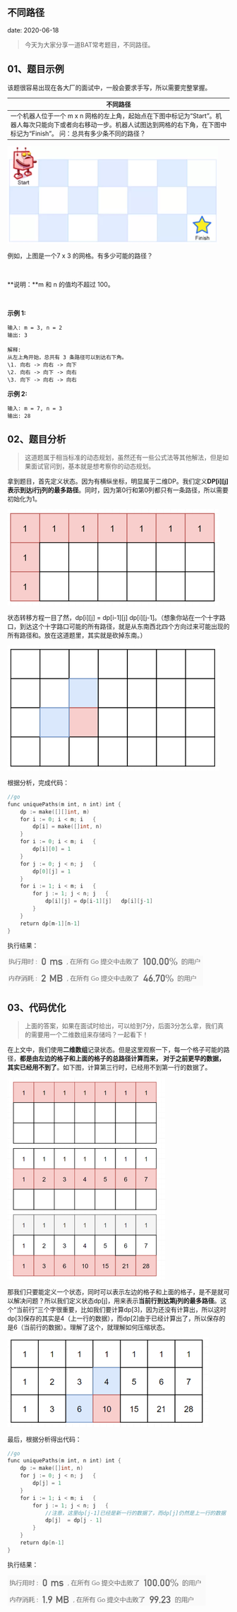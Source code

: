  
##	不同路径
date:	2020-06-18
 

> 今天为大家分享一道BAT常考题目，不同路径。

## 01、题目示例

该题很容易出现在各大厂的面试中，一般会要求手写，所以需要完整掌握。

| 不同路径                                                     |
| ------------------------------------------------------------ |
| 一个机器人位于一个 m x n 网格的左上角，起始点在下图中标记为“Start”。机器人每次只能向下或者向右移动一步。机器人试图达到网格的右下角，在下图中标记为“Finish”。        问：总共有多少条不同的路径？ |

<img src="13/1.jpg" alt="PNG" style="zoom: 80%;" />

例如，上图是一个7 x 3 的网格。有多少可能的路径？

<br/>

**说明：**m 和 n 的值均不超过 100。

<br/>

**示例 1:**

```
输入: m = 3, n = 2
输出: 3

解释:
从左上角开始，总共有 3 条路径可以到达右下角。
\1. 向右 -> 向右 -> 向下
\2. 向右 -> 向下 -> 向右
\3. 向下 -> 向右 -> 向右
```

**示例 2:**

```
输入: m = 7, n = 3
输出: 28
```

## 02、题目分析

> 这道题属于相当标准的动态规划，虽然还有一些公式法等其他解法，但是如果面试官问到，基本就是想考察你的动态规划。

拿到题目，首先定义状态。因为有横纵坐标，明显属于二维DP。我们定义**DP[i][j]表示到达i行j列的最多路径**。同时，因为第0行和第0列都只有一条路径，所以需要初始化为1。

<img src="13/2.jpg" alt="PNG" style="zoom: 50%;" />

状态转移方程一目了然，dp[i][j] = dp[i-1][j]   dp[i][j-1]。（想象你站在一个十字路口，到达这个十字路口可能的所有路径，就是从东南西北四个方向过来可能出现的所有路径和。放在这道题里，其实就是砍掉东南。）

<img src="13/3.jpg" alt="PNG" style="zoom: 50%;" />

根据分析，完成代码：

```go
//go 
func uniquePaths(m int, n int) int { 
    dp := make([][]int, m) 
    for i := 0; i < m; i   { 
        dp[i] = make([]int, n) 
    } 
    for i := 0; i < m; i   { 
        dp[i][0] = 1 
    }
    for j := 0; j < n; j   {
        dp[0][j] = 1
    }
    for i := 1; i < m; i   {
        for j := 1; j < n; j   {
            dp[i][j] = dp[i-1][j]   dp[i][j-1]
        }
    }
    return dp[m-1][n-1]
}
```

执行结果：

<img src="13/4.jpg" alt="PNG" style="zoom: 80%;" />

## 03、代码优化

> 上面的答案，如果在面试时给出，可以给到7分，后面3分怎么拿，我们真的需要用一个二维数组来存储吗？一起看下！

在上文中，我们使用**二维数组**记录状态。但是这里观察一下，每一个格子可能的路径，**都是由左边的格子和上面的格子的总路径计算而来， 对于之前更早的数据，其实已经用不到了**。如下图，计算第三行时，已经用不到第一行的数据了。

<img src="13/5.jpg" alt="PNG" style="zoom: 50%;" />

那我们只要能定义一个状态，同时可以表示左边的格子和上面的格子，是不是就可以解决问题？所以我们定义状态dp[j]，用来表示**当前行到达第j列的最多路径**。这个“当前行”三个字很重要，比如我们要计算dp[3]，因为还没有计算出，所以这时dp[3]保存的其实是4（上一行的数据），而dp[2]由于已经计算出了，所以保存的是6（当前行的数据）。理解了这个，就理解如何压缩状态。

<img src="13/6.jpg" alt="PNG" style="zoom: 67%;" />

最后，根据分析得出代码：

```go
//go 
func uniquePaths(m int, n int) int { 
    dp := make([]int, n) 
    for j := 0; j < n; j   { 
        dp[j] = 1 
    } 
    for i := 1; i < m; i   { 
        for j := 1; j < n; j   { 
            //注意，这里dp[j-1]已经是新一行的数据了，而dp[j]仍然是上一行的数据
            dp[j]  = dp[j - 1]
        }
    }
    return dp[n-1]
}
```

执行结果：

<img src="13/7.jpg" alt="PNG" style="zoom: 80%;" />